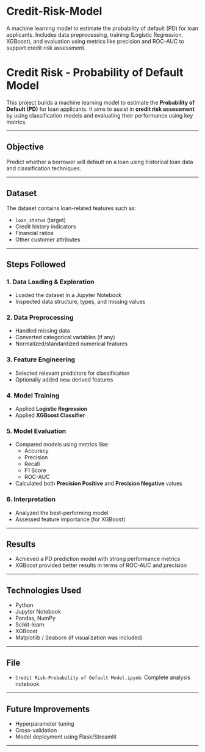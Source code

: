 # Credit-Risk-Model
A machine learning model to estimate the probability of default (PD) for loan applicants. Includes data preprocessing, training (Logistic Regression, XGBoost), and evaluation using metrics like precision and ROC-AUC to support credit risk assessment. 

# Credit Risk - Probability of Default Model

This project builds a machine learning model to estimate the **Probability of Default (PD)** for loan applicants. It aims to assist in **credit risk assessment** by using classification models and evaluating their performance using key metrics.

---

## Objective

Predict whether a borrower will default on a loan using historical loan data and classification techniques.

---

## Dataset

The dataset contains loan-related features such as:

- `loan_status` (target)
- Credit history indicators
- Financial ratios
- Other customer attributes

---

## Steps Followed

### 1. Data Loading & Exploration
- Loaded the dataset in a Jupyter Notebook
- Inspected data structure, types, and missing values

### 2. Data Preprocessing
- Handled missing data
- Converted categorical variables (if any)
- Normalized/standardized numerical features

### 3. Feature Engineering
- Selected relevant predictors for classification
- Optionally added new derived features

### 4. Model Training
- Applied **Logistic Regression**
- Applied **XGBoost Classifier**

### 5. Model Evaluation
- Compared models using metrics like:
  - Accuracy
  - Precision
  - Recall
  - F1 Score
  - ROC-AUC
- Calculated both **Precision Positive** and **Precision Negative** values

### 6. Interpretation
- Analyzed the best-performing model
- Assessed feature importance (for XGBoost)

---

## Results

- Achieved a PD prediction model with strong performance metrics
- XGBoost provided better results in terms of ROC-AUC and precision

---

## Technologies Used

- Python
- Jupyter Notebook
- Pandas, NumPy
- Scikit-learn
- XGBoost
- Matplotlib / Seaborn (if visualization was included)

---

## File

- `Credit Risk-Probability of Default Model.ipynb`: Complete analysis notebook

---

## Future Improvements

- Hyperparameter tuning
- Cross-validation
- Model deployment using Flask/Streamlit

---
